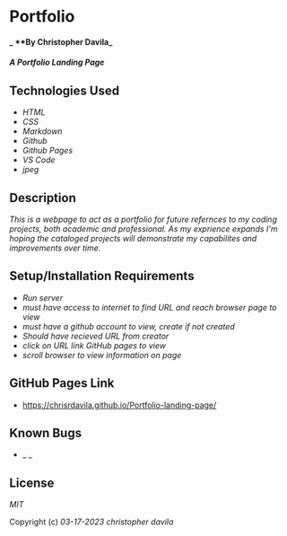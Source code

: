 # Portfolio

####  _ **By Christopher Davila_

#### _A Portfolio Landing Page_

## Technologies Used

* _HTML_
* _CSS_
* _Markdown_
* _Github_
* _Github Pages_
* _VS Code_
* _jpeg_

## Description

_This is a webpage to act as a portfolio for future refernces to my coding projects, both academic and professional. As my exprience expands I'm hoping the cataloged projects will demonstrate my capabilites and improvements over time._

## Setup/Installation Requirements

* _Run server_
* _must have access to internet to find URL and reach browser page to view_
* _must have a github account to view, create if not created_
* _Should have recieved URL from creator_
* _click on URL link GitHub pages to view_
* _scroll browser to view information on page_

## GitHub Pages Link
* https://chrisrdavila.github.io/Portfolio-landing-page/

## Known Bugs

* _ _

## License

_MIT_

Copyright (c) _03-17-2023_ _christopher davila_